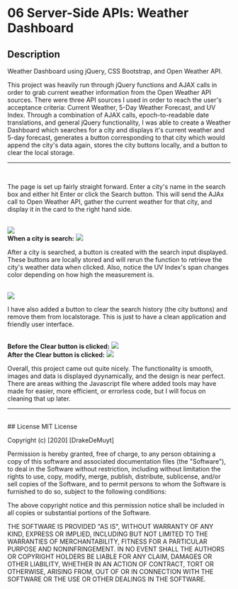 # 06 Server-Side APIs: Weather Dashboard
## Description
Weather Dashboard using jQuery, CSS Bootstrap, and Open Weather API.
<br>
<p>This project was heavily run through jQuery functions and AJAX calls in order to grab current weather information from the Open Weather API sources. There were three API sources I used in order to reach the user's acceptance criteria: Current Weather, 5-Day Weather Forecast, and UV Index. Through a combination of AJAX calls, epoch-to-readable date translations, and general jQuery functionality, I was able to create a Weather Dashboard which searches for a city and displays it's current weather and 5-day forecast, generates a button corresponding to that city which would append the city's data again, stores the city buttons locally, and a button to clear the local storage.</p>
<hr>
<br>
<p>The page is set up fairly straight forward. Enter a city's name in the search box and either hit Enter or click the Search button. This will send the AJAx call to Open Weather API, gather the current weather for that city, and display it in the card to the right hand side.</p>
<br>
<img src="./Assets/wd_blank">
<br>
<b>When a city is search:</b>
<img src="./Assets/wd_citysearched">
<br>
<p> After a city is searched, a button is created with the search input displayed. These buttons are locally stored and will rerun the function to retrieve the city's weather data when clicked. Also, notice the UV Index's span changes color depending on how high the measurement is.</p>
<br>
<img src="./Assets/wd_citybuttonselected">
<br>
<p>I have also added a button to clear the search history (the city buttons) and remove them from localstorage. This is just to have a clean application and friendly user interface.</p>
<br>
<b>Before the Clear button is clicked:</b>
<img src="./Assets/wd_citydiv-beforeclear">
<br>
<b>After the Clear button is clicked:</b>
<img src="./Assets/wd_citydiv-afterclear">
<br>
<p>Overall, this project came out quite nicely. The functionality is smooth, images and data is displayed dyynamically, and the design is near perfect. There are areas withing the Javascript file where added tools may have made for easier, more efficient, or errorless code, but I will focus on cleaning that up later.
<hr>
<br>
## License
MIT License

Copyright (c) [2020] [DrakeDeMuyt]

Permission is hereby granted, free of charge, to any person obtaining a copy
of this software and associated documentation files (the "Software"), to deal
in the Software without restriction, including without limitation the rights
to use, copy, modify, merge, publish, distribute, sublicense, and/or sell
copies of the Software, and to permit persons to whom the Software is
furnished to do so, subject to the following conditions:

The above copyright notice and this permission notice shall be included in all
copies or substantial portions of the Software.

THE SOFTWARE IS PROVIDED "AS IS", WITHOUT WARRANTY OF ANY KIND, EXPRESS OR
IMPLIED, INCLUDING BUT NOT LIMITED TO THE WARRANTIES OF MERCHANTABILITY,
FITNESS FOR A PARTICULAR PURPOSE AND NONINFRINGEMENT. IN NO EVENT SHALL THE
AUTHORS OR COPYRIGHT HOLDERS BE LIABLE FOR ANY CLAIM, DAMAGES OR OTHER
LIABILITY, WHETHER IN AN ACTION OF CONTRACT, TORT OR OTHERWISE, ARISING FROM,
OUT OF OR IN CONNECTION WITH THE SOFTWARE OR THE USE OR OTHER DEALINGS IN THE
SOFTWARE.
